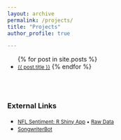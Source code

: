 ```yaml
---
layout: archive
permalink: /projects/
title: "Projects"
author_profile: true

---
```

  <ul>
    {% for post in site.posts %}
      <li>
        <small> <a href="{{ post.url }}">{{ post.title }}</a></small>
    {% endfor %}

</ul>
<br>
<br>

<h3>External Links</h3>
<ul>
<li><small><a href="https://saisenberg.shinyapps.io/weekly-nfl-sentiment/">NFL Sentiment: R Shiny App</a> • <a href="https://docs.google.com/spreadsheets/d/17FIBsCmEbSYLDrcfK-z7y5cVPAKAWOQPi5a4kl3gCoE/edit#gid=560609653">Raw Data</a></small></li>
<li><small><a href="http://songwriterbot.herokuapp.com">SongwriterBot</a></small></li>
